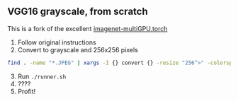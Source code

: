 ## VGG16 grayscale, from scratch

This is a fork of the excellent [imagenet-multiGPU.torch](https://github.com/soumith/imagenet-multiGPU.torch)

1. Follow original instructions
2. Convert to grayscale and 256x256 pixels 
```bash
find . -name "*.JPEG" | xargs -I {} convert {} -resize "256^>" -colorspace Gray {}
```
3. Run `./runner.sh`
4. ????
5. Profit!

